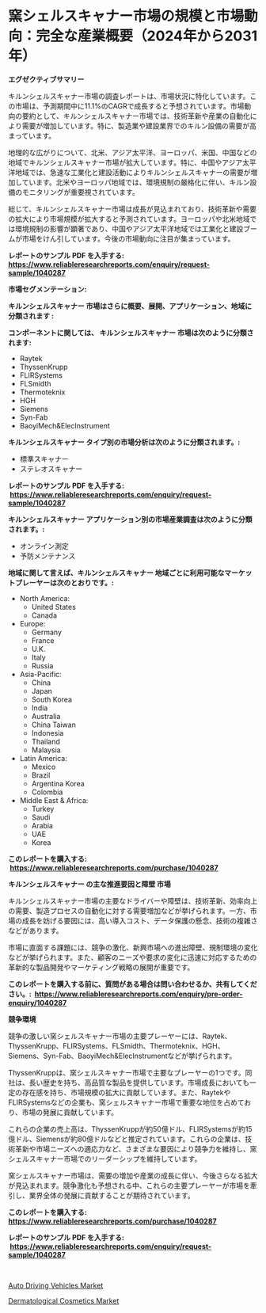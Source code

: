<p><h1>窯シェルスキャナー市場の規模と市場動向：完全な産業概要（2024年から2031年）</h1></p><p><strong>エグゼクティブサマリー</strong></p>
<p><p>キルンシェルスキャナー市場の調査レポートは、市場状況に特化しています。この市場は、予測期間中に11.1%のCAGRで成長すると予想されています。市場動向の要約として、キルンシェルスキャナー市場では、技術革新や産業の自動化により需要が増加しています。特に、製造業や建設業界でのキルン設備の需要が高まっています。</p><p>地理的な広がりについて、北米、アジア太平洋、ヨーロッパ、米国、中国などの地域でキルンシェルスキャナー市場が拡大しています。特に、中国やアジア太平洋地域では、急速な工業化と建設活動によりキルンシェルスキャナーの需要が増加しています。北米やヨーロッパ地域では、環境規制の厳格化に伴い、キルン設備のモニタリングが重要視されています。</p><p>総じて、キルンシェルスキャナー市場は成長が見込まれており、技術革新や需要の拡大により市場規模が拡大すると予測されています。ヨーロッパや北米地域では環境規制の影響が顕著であり、中国やアジア太平洋地域では工業化と建設ブームが市場をけん引しています。今後の市場動向に注目が集まっています。</p></p>
<p><strong>レポートのサンプル PDF を入手する: <a href="https://www.reliableresearchreports.com/enquiry/request-sample/1040287">https://www.reliableresearchreports.com/enquiry/request-sample/1040287</a></strong></p>
<p><strong>市場セグメンテーション:</strong></p>
<p><strong> キルンシェルスキャナー 市場はさらに概要、展開、アプリケーション、地域に分類されます :</strong></p>
<p><strong>コンポーネントに関しては、 キルンシェルスキャナー 市場は次のように分類されます: &nbsp;</strong></p>
<p><ul><li>Raytek</li><li>ThyssenKrupp</li><li>FLIRSystems</li><li>FLSmidth</li><li>Thermoteknix</li><li>HGH</li><li>Siemens</li><li>Syn-Fab</li><li>BaoyiMech&ElecInstrument</li></ul></p>
<p><strong> キルンシェルスキャナー タイプ別の市場分析は次のように分類されます。:</strong></p>
<p><ul><li>標準スキャナー</li><li>ステレオスキャナー</li></ul></p>
<p><strong>レポートのサンプル PDF を入手する: &nbsp;<a href="https://www.reliableresearchreports.com/enquiry/request-sample/1040287">https://www.reliableresearchreports.com/enquiry/request-sample/1040287</a></strong></p>
<p><strong> キルンシェルスキャナー アプリケーション別の市場産業調査は次のように分類されます。:</strong></p>
<p><ul><li>オンライン測定</li><li>予防メンテナンス</li></ul></p>
<p><strong>地域に関して言えば、キルンシェルスキャナー 地域ごとに利用可能なマーケットプレーヤーは次のとおりです。:</strong></p>
<p><ul>
    <li>
        North America:
        <ul>
            <li>United States</li>
            <li>Canada</li>
        </ul>
    </li>
    <li>
        Europe:
        <ul>
            <li>Germany</li>
            <li>France</li>
            <li>U.K.</li>
            <li>Italy</li>
            <li>Russia</li>
        </ul>
    </li>
    <li>
        Asia-Pacific:
        <ul>
            <li>China</li>
            <li>Japan</li>
            <li>South Korea</li>
            <li>India</li>
            <li>Australia</li>
            <li>China Taiwan</li>
            <li>Indonesia</li>
            <li>Thailand</li>
            <li>Malaysia</li>
        </ul>
    </li>
    <li>
        Latin America:
        <ul>
            <li>Mexico</li>
            <li>Brazil</li>
            <li>Argentina Korea</li>
            <li>Colombia</li>
        </ul>
    </li>
    <li>
        Middle East & Africa:
        <ul>
            <li>Turkey</li>
            <li>Saudi</li>
            <li>Arabia</li>
            <li>UAE</li>
            <li>Korea</li>
        </ul>
    </li>
    </ul></p>
<p><strong>このレポートを購入する: &nbsp;<a href="https://www.reliableresearchreports.com/purchase/1040287">https://www.reliableresearchreports.com/purchase/1040287</a></strong></p>
<p><strong>キルンシェルスキャナー の主な推進要因と障壁 市場</strong></p>
<p><p>キルンシェルスキャナー市場の主要なドライバーや障壁は、技術革新、効率向上の需要、製造プロセスの自動化に対する需要増加などが挙げられます。一方、市場の成長を妨げる要因には、高い導入コスト、データ保護の懸念、技術の複雑さなどがあります。</p><p>市場に直面する課題には、競争の激化、新興市場への進出障壁、規制環境の変化などが挙げられます。また、顧客のニーズや要求の変化に迅速に対応するための革新的な製品開発やマーケティング戦略の展開が重要です。</p></p>
<p><strong>このレポートを購入する前に、質問がある場合は問い合わせるか、共有してください。:&nbsp; <a href="https://www.reliableresearchreports.com/enquiry/pre-order-enquiry/1040287">https://www.reliableresearchreports.com/enquiry/pre-order-enquiry/1040287</a></strong></p>
<p><strong>競争環境</strong></p>
<p><p>競争の激しい窯シェルスキャナー市場の主要プレーヤーには、Raytek、ThyssenKrupp、FLIRSystems、FLSmidth、Thermoteknix、HGH、Siemens、Syn-Fab、BaoyiMech&ElecInstrumentなどが挙げられます。</p><p>ThyssenKruppは、窯シェルスキャナー市場で主要なプレーヤーの1つです。同社は、長い歴史を持ち、高品質な製品を提供しています。市場成長においても一定の存在感を持ち、市場規模の拡大に貢献しています。また、RaytekやFLIRSystemsなどの企業も、窯シェルスキャナー市場で重要な地位を占めており、市場の発展に貢献しています。</p><p>これらの企業の売上高は、ThyssenKruppが約50億ドル、FLIRSystemsが約15億ドル、Siemensが約80億ドルなどと推定されています。これらの企業は、技術革新や市場ニーズへの適応力など、さまざまな要因により競争力を維持し、窯シェルスキャナー市場でのリーダーシップを維持しています。</p><p>窯シェルスキャナー市場は、需要の増加や産業の成長に伴い、今後さらなる拡大が見込まれます。競争激化も予想される中、これらの主要プレーヤーが市場を牽引し、業界全体の発展に貢献することが期待されています。</p></p>
<p><strong>このレポートを購入する: &nbsp; <a href="https://www.reliableresearchreports.com/purchase/1040287">https://www.reliableresearchreports.com/purchase/1040287</a></strong></p>
<p><strong>レポートのサンプル PDF を入手する: &nbsp;<a href="https://www.reliableresearchreports.com/enquiry/request-sample/1040287">https://www.reliableresearchreports.com/enquiry/request-sample/1040287</a></strong><strong></strong></p>
<p>&nbsp;</p>
<p><p><a href="https://zircon-bluebell-299.notion.site/Auto-Driving-Vehicles-Market-Size-Market-Share-and-Global-Market-Analysis-Report-2024-2031-53f2f7fefcf94308bdb4fb972d2d9558">Auto Driving Vehicles Market</a></p><p><a href="https://github.com/kathiaseamanalvaradovlprc2h/Market-Research-Report-List-1/blob/main/dermatological-cosmetics-market.md">Dermatological Cosmetics Market</a></p></p>